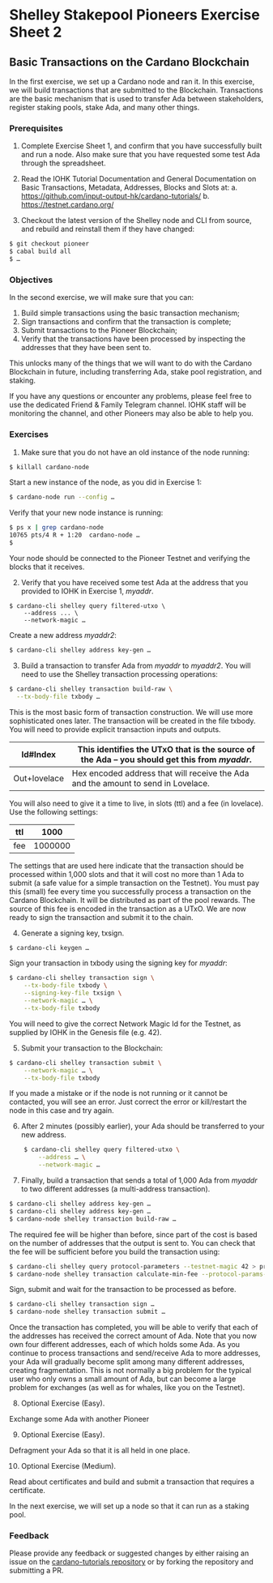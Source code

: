 # Shelley Stakepool Pioneers Exercise Sheet 2

## Basic Transactions on the Cardano Blockchain

In the first exercise, we set up a Cardano node and ran it.  In this exercise, we will build transactions that are submitted to the Blockchain.  Transactions are the basic mechanism that is used to transfer Ada between stakeholders, register staking pools, stake Ada, and many other things.

### Prerequisites

1. Complete Exercise Sheet 1, and confirm that you have successfully built and run a node.  Also make sure that you have requested some test Ada through the spreadsheet.

2. Read the IOHK Tutorial Documentation and General Documentation on Basic Transactions, Metadata, Addresses, Blocks and Slots at:
a. https://github.com/input-output-hk/cardano-tutorials/
b. https://testnet.cardano.org/

3. Checkout the latest version of the Shelley node and CLI from source, and rebuild and reinstall them if they have changed:

```bash
$ git checkout pioneer
$ cabal build all
$ …
```

### Objectives

In the second exercise, we will make sure that you can:

1. Build simple transactions using the basic transaction mechanism;
2. Sign transactions and confirm that the transaction is complete;
3. Submit transactions to the Pioneer Blockchain;
4. Verify that the transactions have been processed by inspecting the addresses that they have been sent to.

This unlocks many of the things that we will want to do with the Cardano Blockchain in future, including transferring Ada, stake pool registration, and staking.

If you have any questions or encounter any problems, please feel free to use the dedicated Friend & Family Telegram channel.  IOHK staff will be monitoring the channel, and other Pioneers may also be able to help you.

### Exercises

1. Make sure that you do not have an old instance of the node running:

```bash
$ killall cardano-node
```

Start a new instance of the node, as you did in Exercise 1:

```bash
$ cardano-node run --config …
```

Verify that your new node instance is running:

```bash
$ ps x | grep cardano-node
10765 pts/4 R + 1:20  cardano-node …
$
```

Your node should be connected to the Pioneer Testnet and verifying the blocks that it receives.

2. 	Verify that you have received some test Ada at the address that you provided to IOHK in Exercise 1, *myaddr*.

```
$ cardano-cli shelley query filtered-utxo \
 	--address ... \
 	--network-magic …
```

Create a new address *myaddr2*:

```bash
$ cardano-cli shelley address key-gen …
```

3. Build a transaction to transfer Ada from *myaddr* to *myaddr2*.  You will need to use the Shelley transaction processing operations:

```bash
$ cardano-cli shelley transaction build-raw \
  --tx-body-file txbody …
```

This is the most basic form of transaction construction.  We will use more sophisticated ones later.  The transaction will be created in the file txbody. You will need to provide explicit transaction inputs and outputs.

| Id#Index     | This identifies the UTxO that is the source of the Ada – you should get this from  *myaddr*. |
|--------------|--------------------------------------------------------------------------------------------|
| Out+lovelace | Hex encoded address that will receive the Ada and the amount to send in Lovelace.          |

You will also need to give it a time to live, in slots (ttl) and a fee (in lovelace).  Use the following settings:

| ttl 	| 1000    	|
|-----	|---------	|
| fee 	| 1000000 	|

The settings that are used here indicate that the transaction should be processed within 1,000 slots and  that it will cost no more than 1 Ada to submit (a safe value for a simple transaction on the Testnet).  You must pay this (small) fee every time you successfully process a transaction on the Cardano Blockchain.  It will be distributed as part of the pool rewards.  The source of this fee is encoded in the transaction as a UTxO.  We are now ready to sign the transaction and submit it to the chain.

4. Generate a signing key, txsign.

```bash
$ cardano-cli keygen …
```

Sign your transaction in txbody using the signing key for *myaddr*:

```bash
$ cardano-cli shelley transaction sign \
 	--tx-body-file txbody \
 	--signing-key-file txsign \
 	--network-magic … \
 	--tx-body-file txbody
```

You will need to give the correct Network Magic Id for the Testnet, as supplied by IOHK in the Genesis file (e.g. 42).

5. Submit your transaction to the Blockchain:

```bash
$ cardano-cli shelley transaction submit \
 	--network-magic … \
 	--tx-body-file txbody
```

If you made a mistake or if the node is not running or it cannot be contacted, you will see an error.  Just correct the error or kill/restart the node in this case and try again.

6. After 2 minutes (possibly earlier), your Ada should be transferred to your new address.

```bash
 	$ cardano-cli shelley query filtered-utxo \
 	 	--address … \
 	 	--network-magic …
```

7. Finally, build a transaction that sends a total of 1,000 Ada from *myaddr* to two different addresses (a multi-address transaction).

```bash
$ cardano-cli shelley address key-gen …
$ cardano-cli shelley address key-gen …
$ cardano-node shelley transaction build-raw …
```

The required fee will be higher than before, since part of the cost is based on the number of addresses that the output is sent to.  You can check that the fee will be sufficient before you build the transaction using:

```bash
$ cardano-cli shelley query protocol-parameters --testnet-magic 42 > protocol-parameters.json
$ cardano-node shelley transaction calculate-min-fee --protocol-params-file protocol-parameters.json …
```

Sign, submit and wait for the transaction to be processed as before.

```bash
$ cardano-cli shelley transaction sign …
$ cardano-node shelley transaction submit …
```

Once the transaction has completed, you will be able to verify that each of the addresses has received the correct amount of Ada.  Note that you now own four different addresses, each of which holds some Ada.  As you continue to process transactions and send/receive Ada to more addresses, your Ada will gradually become split among many different addresses, creating fragmentation.  This is not normally a big problem for the typical user who only owns a small amount of Ada, but can become a large problem for exchanges (as well as for whales, like you on the Testnet).

8. Optional Exercise (Easy).

Exchange some Ada with another Pioneer

9. Optional Exercise (Easy).

Defragment your Ada so that it is all held in one place.

10. Optional Exercise (Medium).

Read about certificates and build and submit a transaction that requires a certificate.

In the next exercise, we will set up a node so that it can run as a staking pool.

### Feedback

Please provide any feedback or suggested changes by either raising an issue on the [cardano-tutorials repository](https://github.com/input-output-hk/cardano-tutorials) or by forking the repository and submitting a PR.
